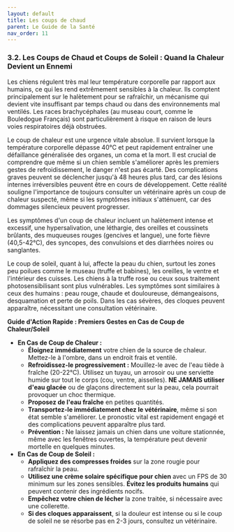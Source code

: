 ```yaml
---
layout: default
title: Les coups de chaud
parent: Le Guide de la Santé
nav_order: 11
---
```


### **3.2. Les Coups de Chaud et Coups de Soleil : Quand la Chaleur Devient un Ennemi**

Les chiens régulent très mal leur température corporelle par rapport aux humains, ce qui les rend extrêmement sensibles à la chaleur. Ils comptent principalement sur le halètement pour se rafraîchir, un mécanisme qui devient vite insuffisant par temps chaud ou dans des environnements mal ventilés. Les races brachycéphales (au museau court, comme le Bouledogue Français) sont particulièrement à risque en raison de leurs voies respiratoires déjà obstruées.

Le coup de chaleur est une urgence vitale absolue. Il survient lorsque la température corporelle dépasse 40°C et peut rapidement entraîner une défaillance généralisée des organes, un coma et la mort. Il est crucial de comprendre que même si un chien semble s'améliorer après les premiers gestes de refroidissement, le danger n'est pas écarté. Des complications graves peuvent se déclencher jusqu'à 48 heures plus tard, car des lésions internes irréversibles peuvent être en cours de développement. Cette réalité souligne l'importance de toujours consulter un vétérinaire après un coup de chaleur suspecté, même si les symptômes initiaux s'atténuent, car des dommages silencieux peuvent progresser.

Les symptômes d'un coup de chaleur incluent un halètement intense et excessif, une hypersalivation, une léthargie, des oreilles et coussinets brûlants, des muqueuses rouges (gencives et langue), une forte fièvre (40,5-42°C), des syncopes, des convulsions et des diarrhées noires ou sanglantes.

Le coup de soleil, quant à lui, affecte la peau du chien, surtout les zones peu poilues comme le museau (truffe et babines), les oreilles, le ventre et l'intérieur des cuisses. Les chiens à la truffe rose ou ceux sous traitement photosensibilisant sont plus vulnérables. Les symptômes sont similaires à ceux des humains : peau rouge, chaude et douloureuse, démangeaisons, desquamation et perte de poils. Dans les cas sévères, des cloques peuvent apparaître, nécessitant une consultation vétérinaire.

**Guide d'Action Rapide : Premiers Gestes en Cas de Coup de Chaleur/Soleil**

*   **En Cas de Coup de Chaleur :**
    *   **Éloignez immédiatement** votre chien de la source de chaleur. Mettez-le à l'ombre, dans un endroit frais et ventilé.
    *   **Refroidissez-le progressivement :** Mouillez-le avec de l'eau tiède à fraîche (20-22°C). Utilisez un tuyau, un arrosoir ou une serviette humide sur tout le corps (cou, ventre, aisselles). **NE JAMAIS utiliser d'eau glacée** ou de glaçons directement sur la peau, cela pourrait provoquer un choc thermique.
    *   **Proposez de l'eau fraîche** en petites quantités.
    *   **Transportez-le immédiatement chez le vétérinaire**, même si son état semble s'améliorer. Le pronostic vital est rapidement engagé et des complications peuvent apparaître plus tard.
    *   **Prévention :** Ne laissez jamais un chien dans une voiture stationnée, même avec les fenêtres ouvertes, la température peut devenir mortelle en quelques minutes.
*   **En Cas de Coup de Soleil :**
    *   **Appliquez des compresses froides** sur la zone rougie pour rafraîchir la peau.
    *   **Utilisez une crème solaire spécifique pour chien** avec un FPS de 30 minimum sur les zones sensibles. **Évitez les produits humains** qui peuvent contenir des ingrédients nocifs.
    *   **Empêchez votre chien de lécher** la zone traitée, si nécessaire avec une collerette.
    *   **Si des cloques apparaissent**, si la douleur est intense ou si le coup de soleil ne se résorbe pas en 2-3 jours, consultez un vétérinaire. 